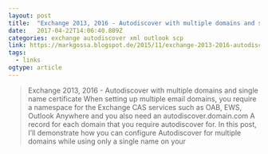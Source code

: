 ```yaml
---
layout: post 
title:  "Exchange 2013, 2016 - Autodiscover with multiple domains and single name certificate | Technical Deep Dive" 
date:   2017-04-22T14:06:40.809Z 
categories: exchange autodiscover xml outlook scp
link: https://markgossa.blogspot.de/2015/11/exchange-2013-2016-autodiscover-with-multiple-domains-and-single-name-certificate.html 
tags:
  - links
ogtype: article 
---
```


> Exchange 2013, 2016 - Autodiscover with multiple domains and single name certificate
When setting up multiple email domains, you require a namespace for the Exchange CAS services such as OAB, EWS, Outlook Anywhere and you also need an autodiscover.domain.com A record for each domain that you require autodiscover for. In this post, I’ll demonstrate how you can configure Autodiscover for multiple domains while using only a single name on your 